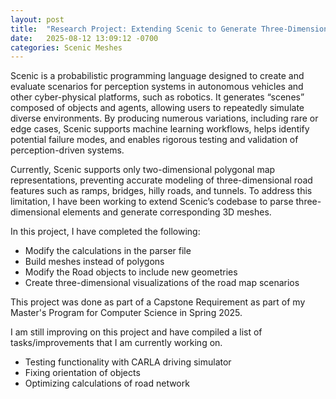 ```yaml
---
layout: post
title:  "Research Project: Extending Scenic to Generate Three-Dimensional Meshes of Road Networks"
date:   2025-08-12 13:09:12 -0700
categories: Scenic Meshes
---
```

Scenic is a probabilistic programming language designed to create and evaluate scenarios for perception systems in autonomous vehicles and other cyber-physical platforms, such as robotics. It generates “scenes” composed of objects and agents, allowing users to repeatedly simulate diverse environments. By producing numerous variations, including rare or edge cases, Scenic supports machine learning workflows, helps identify potential failure modes, and enables rigorous testing and validation of perception-driven systems.

Currently, Scenic supports only two-dimensional polygonal map representations, preventing accurate modeling of three-dimensional road features such as ramps, bridges, hilly roads, and tunnels. To address this limitation, I have been working to extend Scenic’s codebase to parse three-dimensional elements and generate corresponding 3D meshes.

In this project, I have completed the following:
- Modify the calculations in the parser file
- Build meshes instead of polygons
- Modify the Road objects to include new geometries
- Create three-dimensional visualizations of the road map scenarios

This project was done as part of a Capstone Requirement as part of my Master's Program for Computer Science in Spring 2025. 

I am still improving on this project and have compiled a list of tasks/improvements that I am currently working on.
- Testing functionality with CARLA driving simulator
- Fixing orientation of objects
- Optimizing calculations of road network